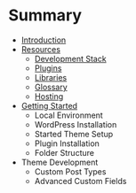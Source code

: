 # Summary

* [Introduction](README.md)
* [Resources](resources.md)
  * [Development Stack](resources/development-stack.md)
  * [Plugins](resources/plugins.md)
  * [Libraries](resources/libraries.md)
  * [Glossary](resources/glossary.md)
  * [Hosting](resources/hosting.md)
* [Getting Started](getting-started.md)
  * Local Environment
  * WordPress Installation
  * Started Theme Setup
  * Plugin Installation
  * Folder Structure
* Theme Development
  * Custom Post Types
  * Advanced Custom Fields

